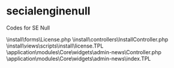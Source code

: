 # secialenginenull
Codes for SE Null

\install\forms\License.php
\install\controllers\InstallController.php
\install\views\scripts\install\license.TPL
\application\modules\Core\widgets\admin-news\Controller.php
\application\modules\Core\widgets\admin-news\index.TPL
